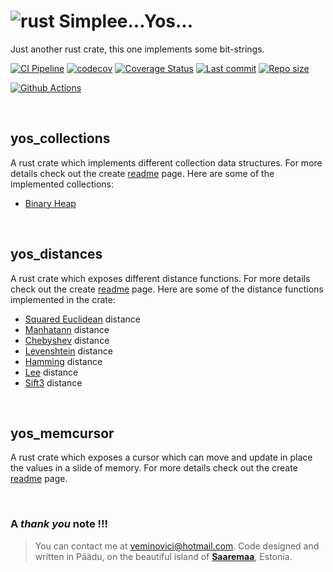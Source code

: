 # ![rust](https://img.shields.io/badge/Rust-000000?style=for-the-badge&logo=rust&logoColor=white) Simplee...Yos... 

Just another rust crate, this one implements some bit-strings.

[![CI Pipeline](https://github.com/veminovici/yos/actions/workflows/ci.yml/badge.svg?branch=main)](https://github.com/veminovici/yos/actions/workflows/ci.yml)
[![codecov](https://codecov.io/gh/veminovici/yos/branch/main/graph/badge.svg?token=1QV7SGC7B7)](https://codecov.io/gh/veminovici/yos)
[![Coverage Status](https://coveralls.io/repos/github/veminovici/yos/badge.svg)](https://coveralls.io/github/veminovici/yos)
[![Last commit](https://img.shields.io/github/last-commit/veminovici/yos)](https://github.com/veminovici/yos)
[![Repo size](https://img.shields.io/github/repo-size/veminovici/yos)](https://github.com/veminovici/yos)

[![Github Actions](https://buildstats.info/github/chart/veminovici/yos)](https://github.com/veminovici/yos)

</br>

## yos_collections
A rust crate which implements different collection data structures.
For more details check out the create [readme](https://github.com/veminovici/yos/blob/main/yos-collections/README.md) page.
Here are some of the implemented collections:
- [Binary Heap](https://github.com/veminovici/yos/blob/main/yos-collections/README.md#binaryheap)

</br>

## yos_distances
A rust crate which exposes different distance functions.
For more details check out the create [readme](https://github.com/veminovici/yos/blob/main/yos-distances/README.md) page. Here are some of the distance functions implemented in the crate:
- [Squared Euclidean](https://github.com/veminovici/yos/tree/main/yos-distances#square-euclidean) distance
- [Manhatann](https://github.com/veminovici/yos/tree/main/yos-distances#manhatann-distance) distance
- [Chebyshev](https://github.com/veminovici/yos/tree/main/yos-distances#chebyshev-distance) distance
- [Levenshtein](https://github.com/veminovici/yos/tree/main/yos-distances#levenshtein-distance) distance
- [Hamming](https://github.com/veminovici/yos/tree/main/yos-distances#hamming-distance) distance
- [Lee](https://github.com/veminovici/yos/tree/main/yos-distances#lee-distance) distance
- [Sift3](https://github.com/veminovici/yos/tree/main/yos-distances#sift3-distance) distance

</br>

## yos_memcursor
A rust crate which exposes a cursor which can move and update in place the values in a slide of memory.
For more details check out the create [readme](https://github.com/veminovici/yos/blob/main/yos-memcursor/README.md) page.

</br>

### A *thank you* note !!!

> You can contact me at veminovici@hotmail.com. Code designed and written in Päädu, on the beautiful island of [**Saaremaa**](https://goo.gl/maps/DmB9ewY2R3sPGFnTA), Estonia.
